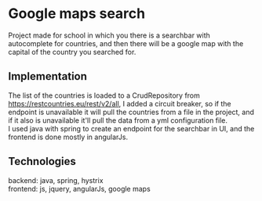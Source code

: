 # Google maps search
Project made for school in which you there is a searchbar with autocomplete for countries, and then there will be a google map with the capital of the country you searched for.

## Implementation
The list of the countries is loaded to a CrudRepository from https://restcountries.eu/rest/v2/all, I added a circuit breaker, so if the endpoint is unavailable it will pull the countries from a file in the project, and if it also is unavailable it'll pull the data from a yml configuration file.  
I used java with spring to create an endpoint for the searchbar in UI, and the frontend is done mostly in angularJs.

## Technologies
backend: java, spring, hystrix  
frontend: js, jquery, angularJs, google maps
